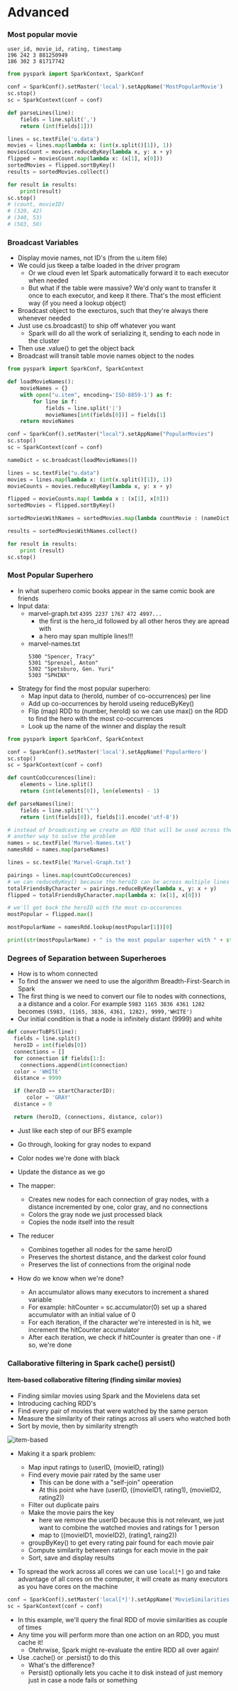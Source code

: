 # Advanced

### Most popular movie

```csv
user_id, movie_id, rating, timestamp
196 242 3 881250949
186 302 3 81717742
``` 

```py
from pyspark import SparkContext, SparkConf

conf = SparkConf().setMaster('local').setAppName('MostPopularMovie')
sc.stop()
sc = SparkContext(conf = conf)

def parseLines(line):
    fields = line.split(',')
    return (int(fields[1]))

lines = sc.textFile('u.data')
movies = lines.map(lambda x: (int(x.split()[1]), 1))
moviesCount = movies.reduceByKey(lambda x, y: x + y)
flipped = moviesCount.map(lambda x: (x[1], x[0]))
sortedMovies = flipped.sortByKey()
results = sortedMovies.collect()

for result in results:
    print(result)
sc.stop()
# (count, movieID)
# (320, 42)
# (340, 53)
# (583, 50)
``` 

### Broadcast Variables
* Display movie names, not ID's (from the u.item file)
* We could jus tkeep a talbe loaded in the driver program
  * Or we cloud even let Spark automatically forward it to each executor when
    needed
  * But what if the table were massive? We'd only want to transfer it once to
    each executor, and keep it there. That's the most efficient way (if you need
    a lookup object)
* Broadcast object to the execturos, such that they're always there whenever
  needed
* Just use cs.broadcast() to ship off whatever you want 
  * Spark will do all the work of serializing it, sending to each node in the
    cluster
* Then use .value() to get the object back
* Broadcast will transit table movie names object to the nodes

```py
from pyspark import SparkConf, SparkContext

def loadMovieNames():
    movieNames = {}
    with open("u.item", encoding='ISO-8859-1') as f:
        for line in f:
            fields = line.split('|')
            movieNames[int(fields[0])] = fields[1]
    return movieNames

conf = SparkConf().setMaster("local").setAppName("PopularMovies")
sc.stop()
sc = SparkContext(conf = conf)

nameDict = sc.broadcast(loadMovieNames())

lines = sc.textFile("u.data")
movies = lines.map(lambda x: (int(x.split()[1]), 1))
movieCounts = movies.reduceByKey(lambda x, y: x + y)

flipped = movieCounts.map( lambda x : (x[1], x[0]))
sortedMovies = flipped.sortByKey()

sortedMoviesWithNames = sortedMovies.map(lambda countMovie : (nameDict.value[countMovie[1]], countMovie[0]))

results = sortedMoviesWithNames.collect()

for result in results:
    print (result)
sc.stop()
```

### Most Popular Superhero
* In what superhero comic books appear in the same comic book are friends
* Input data:
  * marvel-graph.txt `4395 2237 1767 472 4997...` 
    * the first is the hero_id followed by all other heros they are apread with
    * a hero may span multiple lines!!!
  * marvel-names.txt
    ``` 
    5300 "Spencer, Tracy"
    5301 "Sprenzel, Anton"
    5302 "Spetsburo, Gen. Yuri"
    5303 "SPHINX"
    ```
* Strategy for find the most popular superhero:
  * Map input data to (heroId, number of co-occurrences) per line
  * Add up co-occurrences by heroId useing reduceByKey()
  * Flip (map) RDD to (number, heroId) so we can use max() on the RDD to find
    the hero with the most co-occurrences
  * Look up the name of the winner and display the result

```py
from pyspark import SparkConf, SparkContext

conf = SparkConf().setMaster('local').setAppName('PopularHero')
sc.stop()
sc = SparkContext(conf = conf)

def countCoOccurences(line):
    elements = line.split()
    return (int(elements[0]), len(elements) - 1)

def parseNames(line):
    fields = line.split('\"')
    return (int(fields[0]), fields[1].encode('utf-8'))

# instead of broadcasting we create an RDD that will be used across the nodes
# another way to solve the problem
names = sc.textFile('Marvel-Names.txt')
namesRdd = names.map(parseNames)

lines = sc.textFile('Marvel-Graph.txt')

pairings = lines.map(countCoOccurences)
# we can reduceByKey() because the heroID can be across multiple lines we need to add them
totalFriendsByCharacter = pairings.reduceByKey(lambda x, y: x + y)
flipped = totalFriendsByCharacter.map(lambda x: (x[1], x[0]))

# we'll get back the heroID with the most co-occurences
mostPopular = flipped.max()

mostPopularName = namesRdd.lookup(mostPopular[1])[0]

print(str(mostPopularName) + " is the most popular superher with " + str(mostPopular[0]) + " co-appearances.")
``` 

### Degrees of Separation between Superheroes 
* How is to whom connected
* To find the answer we need to use the algorithm Breadth-First-Search in Spark
* The first thing is we need to convert our file to nodes with connections, a
  a distance and a color. For example `5983 1165 3836 4361 1282` becomes `(5983,
  (1165, 3836, 4361, 1282), 9999,'WHITE')` 
* Our initial condition is that a node is infinitely distant (9999) and white

```py
def converToBFS(line):
  fields = line.split()
  heroID = int(fields[0])
  connections = []
  for connection if fields[1:]:
    connections.append(int(connection)
  color = 'WHITE'
  distance = 9999

  if (heroID == startCharacterID):
      color = 'GRAY'
  distance = 0

  return (heroID, (connections, distance, color))
```
* Just like each step of our BFS example
* Go through, looking for gray nodes to expand
* Color nodes we're done with black
* Update the distance as we go

* The mapper:
  * Creates new nodes for each connection of gray nodes, with a distance
    incremented by one, color gray, and no connections
  * Colors the gray node we just processed black
  * Copies the node itself into the result
* The reducer
  * Combines together all nodes for the same heroID
  * Preserves the shortest distance, and the darkest color found
  * Preserves the list of connections from the original node

* How do we know when we're done?
  * An accumulator allows many executors to increment a shared variable
  * For example:
    hitCounter = sc.accumulator(0) set up a shared accumulator with an initial
    value of 0
  * For each iteration, if the character we're interested in is hit, we
    increment the hitCounter accumulator
  * After each iteration, we check if hitCounter is greater than one - if so,
    we're done

### Callaborative filtering in Spark cache() persist()

#### Item-based collaborative filtering (finding similar movies)
* Finding similar movies using Spark and the Movielens data set
* Introducing caching RDD's
* Find every pair of movies that were watched by the same person
* Measure the similarity of their ratings across all users who watched both
* Sort by movie, then by similarity strength

![item-based](https://cdn-images-1.medium.com/max/1200/1*skK2fqWiBF7weHU8SjuCzw.png)

* Making it a spark problem:
  * Map input ratings to (userID, (movieID, rating))
  * Find every movie pair rated by the same user
    * This can be done with a "self-join" opeeration
    * At this point whe have (userID, ((movieID1, rating1), (movieID2, rating2))
  * Filter out duplicate pairs
  * Make the movie pairs the key
    * here we remove the userID because this is not relevant, we just want to
      combine the watched movies and ratings for 1 person
    * map to ((movieID1, movieID2), (rating1, raing2))
  * groupByKey() to get every rating pair found for each movie pair
  * Compute similarity between ratings for each movie in the pair
  * Sort, save and display results

* To spread the work across all cores we can use `local[*]` go and take
  advantage of all cores on the computer, it will create as many executors as
  you have cores on the machine

```py
conf = SparkConf().setMaster('local[*]').setAppName('MovieSimilarities')
sc = SparkContext(conf = conf)

```
* In this example, we'll query the final RDD of movie similarities as couple of
  times
* Any time you will perform more than one action on an RDD, you must cache it!
  * Otehrwise, Spark might re-evaluate the entire RDD all over again!
* Use .cache() or .persist() to do this
  * What's the difference?
  * Persist() optionally lets you cache it to disk instead of just memory just
    in case a node fails or something
